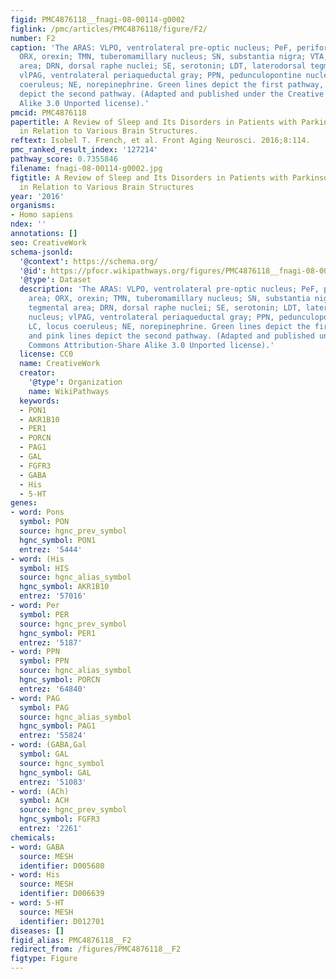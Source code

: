 ```yaml
---
figid: PMC4876118__fnagi-08-00114-g0002
figlink: /pmc/articles/PMC4876118/figure/F2/
number: F2
caption: 'The ARAS: VLPO, ventrolateral pre-optic nucleus; PeF, perifornical area;
  ORX, orexin; TMN, tuberomamillary nucleus; SN, substantia nigra; VTA, ventral tegmental
  area; DRN, dorsal raphe nuclei; SE, serotonin; LDT, laterodorsal tegmental nucleus;
  vlPAG, ventrolateral periaqueductal gray; PPN, pedunculopontine nucleus; LC, locus
  coeruleus; NE, norepinephrine. Green lines depict the first pathway, and pink lines
  depict the second pathway. (Adapted and published under the Creative Commons Attribution-Share
  Alike 3.0 Unported license).'
pmcid: PMC4876118
papertitle: A Review of Sleep and Its Disorders in Patients with Parkinson's Disease
  in Relation to Various Brain Structures.
reftext: Isobel T. French, et al. Front Aging Neurosci. 2016;8:114.
pmc_ranked_result_index: '127214'
pathway_score: 0.7355846
filename: fnagi-08-00114-g0002.jpg
figtitle: A Review of Sleep and Its Disorders in Patients with Parkinson's Disease
  in Relation to Various Brain Structures
year: '2016'
organisms:
- Homo sapiens
ndex: ''
annotations: []
seo: CreativeWork
schema-jsonld:
  '@context': https://schema.org/
  '@id': https://pfocr.wikipathways.org/figures/PMC4876118__fnagi-08-00114-g0002.html
  '@type': Dataset
  description: 'The ARAS: VLPO, ventrolateral pre-optic nucleus; PeF, perifornical
    area; ORX, orexin; TMN, tuberomamillary nucleus; SN, substantia nigra; VTA, ventral
    tegmental area; DRN, dorsal raphe nuclei; SE, serotonin; LDT, laterodorsal tegmental
    nucleus; vlPAG, ventrolateral periaqueductal gray; PPN, pedunculopontine nucleus;
    LC, locus coeruleus; NE, norepinephrine. Green lines depict the first pathway,
    and pink lines depict the second pathway. (Adapted and published under the Creative
    Commons Attribution-Share Alike 3.0 Unported license).'
  license: CC0
  name: CreativeWork
  creator:
    '@type': Organization
    name: WikiPathways
  keywords:
  - PON1
  - AKR1B10
  - PER1
  - PORCN
  - PAG1
  - GAL
  - FGFR3
  - GABA
  - His
  - 5-HT
genes:
- word: Pons
  symbol: PON
  source: hgnc_prev_symbol
  hgnc_symbol: PON1
  entrez: '5444'
- word: (His
  symbol: HIS
  source: hgnc_alias_symbol
  hgnc_symbol: AKR1B10
  entrez: '57016'
- word: Per
  symbol: PER
  source: hgnc_prev_symbol
  hgnc_symbol: PER1
  entrez: '5187'
- word: PPN
  symbol: PPN
  source: hgnc_alias_symbol
  hgnc_symbol: PORCN
  entrez: '64840'
- word: PAG
  symbol: PAG
  source: hgnc_alias_symbol
  hgnc_symbol: PAG1
  entrez: '55824'
- word: (GABA,Gal
  symbol: GAL
  source: hgnc_symbol
  hgnc_symbol: GAL
  entrez: '51083'
- word: (ACh)
  symbol: ACH
  source: hgnc_prev_symbol
  hgnc_symbol: FGFR3
  entrez: '2261'
chemicals:
- word: GABA
  source: MESH
  identifier: D005680
- word: His
  source: MESH
  identifier: D006639
- word: 5-HT
  source: MESH
  identifier: D012701
diseases: []
figid_alias: PMC4876118__F2
redirect_from: /figures/PMC4876118__F2
figtype: Figure
---
```

